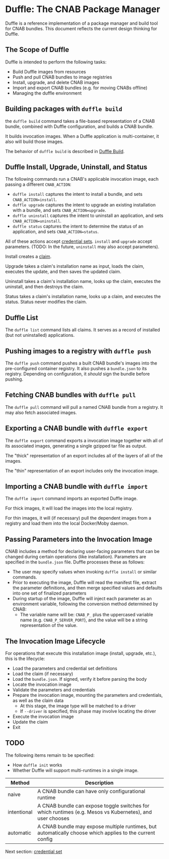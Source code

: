 # Duffle: The CNAB Package Manager

Duffle is a reference implementation of a package manager and build tool for CNAB bundles. This document reflects the current design thinking for Duffle.

## The Scope of Duffle

Duffle is intended to perform the following tasks:

- Build Duffle images from resources
- Push and pull CNAB bundles to image registries
- Install, upgrade, and delete CNAB images
- Import and export CNAB bundles (e.g. for moving CNABs offline)
- Managing the duffle environment

## Building packages with `duffle build`

the `duffle build` command takes a file-based representation of a CNAB bundle, combined with Duffle configuration, and builds a CNAB bundle.

It builds invocation images. When a Duffle application is multi-container, it also will build those images.

The behavior of `duffle build` is described in [Duffle Build](203-duffle-build.md).

## Duffle Install, Upgrade, Uninstall, and Status

The following commands run a CNAB's applicable invocation image, each passing a different `CNAB_ACTION`:

- `duffle install` captures the intent to install a bundle, and sets `CNAB_ACTION=install`.
- `duffle upgrade` captures the intent to upgrade an existing installation with a bundle, and sets `CNAB_ACTION=upgrade`.
- `duffle uninstall` captures the intent to uninstall an application, and sets `CNAB_ACTION=uninstall`.
- `duffle status` captures the intent to determine the status of an application, and sets `CNAB_ACTION=status`.

All of these actions accept [credential sets](201-credentialsets.md). `install` and `upgrade` accept parameters. (TODO: In the future, `uninstall` may also accept parameters).

Install creates a [claim](104-claims.md).

Upgrade takes a claim's installation name as input, loads the claim, executes the update, and then saves the updated claim.

Uninstall takes a claim's installation name, looks up the claim, executes the uninstall, and then destroys the claim.

Status takes a claim's installation name, looks up a claim, and executes the status. Status never modifies the claim.

## Duffle List

The `duffle list` command lists all claims. It serves as a record of installed (but not uninstalled) applications.

## Pushing images to a registry with `duffle push`

The `duffle push` command pushes a built CNAB bundle's images into the pre-configured container registry. It also pushes a `bundle.json` to its registry. Depending on configuration, it _should_ sign the bundle before pushing.

## Fetching CNAB bundles with `duffle pull`

The `duffle pull` command will pull a named CNAB bundle from a registry. It may also fetch associated images.

## Exporting a CNAB bundle with `duffle export`

The `duffle export` command exports a invocation image together with all of its associated images, generating a single gzipped tar file as output.

The "thick" representation of an export includes all of the layers of all of the images.

The "thin" representation of an export includes only the invocation image.

## Importing a CNAB bundle with `duffle import`

The `duffle import` command imports an exported Duffle image.

For thick images, it will load the images into the local registry.

For thin images, it will (if necessary) pull the dependent images from a registry and load them into the local Docker/Moby daemon.

## Passing Parameters into the Invocation Image

CNAB includes a method for declaring user-facing parameters that can be changed during certain operations (like installation). Parameters are specified in the `bundle.json` file. Duffle processes these as follows:

- The user may specify values when invoking `duffle install` or similar commands.
- Prior to executing the image, Duffle will read the manifest file, extract the parameter definitions, and then merge specified values and defaults into one set of finalized parameters
- During startup of the image, Duffle will inject each parameter as an environment variable, following the conversion method determined by CNAB:
  - The variable name will be: `CNAB_P_` plus the uppercased variable name (e.g. `CNAB_P_SERVER_PORT`), and the value will be a string representation of the value.

## The Invocation Image Lifecycle

For operations that execute this installation image (install, upgrade, etc.), this is the lifecycle:

- Load the parameters and credential set definitions
- Load the claim (if necessary)
- Load the `bundle.json`. If signed, verify it before parsing the body
- Locate the invocation image
- Validate the parameters and credentials
- Prepare the invocation image, mounting the parameters and credentials, as well as the claim data
  - At this stage, the image type will be matched to a driver
  - If `--driver` is specified, this phase may involve locating the driver
- Execute the invocation image
- Update the claim
- Exit

## TODO

The following items remain to be specified:

- How `duffle init` works
- Whether Duffle will support multi-runtimes in a single image.

| Method | Description |
| --- | --- |
| naive | A CNAB bundle can have only configurational runtime |
| intentional | A CNAB bundle can expose toggle switches for which runtimes (e.g. Mesos vs Kubernetes), and user chooses |
| automatic | A CNAB bundle may expose multiple runtimes, but automatically choose which applies to the current config |

Next section: [credential set](201-credentialset.md)

